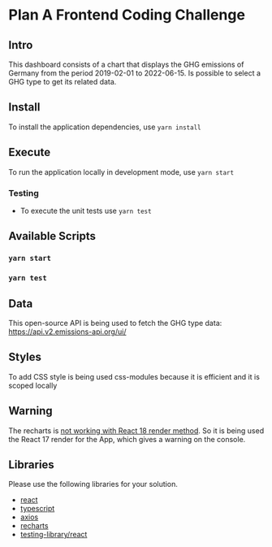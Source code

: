 # Plan A Frontend Coding Challenge

## Intro

This dashboard consists of a chart that displays the GHG emissions of Germany from the period 2019-02-01 to 2022-06-15.
Is possible to select a GHG type to get its related data.

## Install

To install the application dependencies, use `yarn install`

## Execute

To run the application locally in development mode, use `yarn start`

### Testing

- To execute the unit tests use `yarn test`

## Available Scripts

### `yarn start`

### `yarn test`

## Data

This open-source API is being used to fetch the GHG type data: https://api.v2.emissions-api.org/ui/

## Styles

To add CSS style is being used css-modules because it is efficient and it is scoped locally

## Warning

The recharts <ResponsiveContainer> is [not working with React 18 render method](https://github.com/recharts/recharts/issues/2831).
So it is being used the React 17 render for the App, which gives a warning on the console.

## Libraries

Please use the following libraries for your solution.

- [react](https://reactjs.org/)
- [typescript](https://www.typescriptlang.org/)
- [axios](https://axios-http.com/)
- [recharts](https://recharts.org/en-US/)
- [testing-library/react](https://testing-library.com/docs/react-testing-library/intro/)
